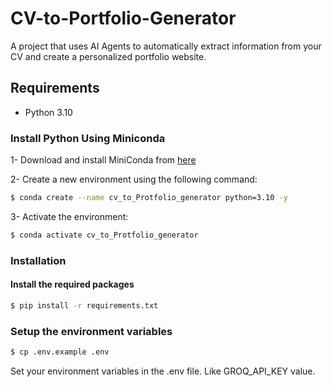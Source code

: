 # CV-to-Portfolio-Generator
A project that uses AI Agents to automatically extract information from your CV and create a personalized portfolio website.

## Requirements
- Python 3.10

### Install Python Using Miniconda
1- Download and install MiniConda from [here](https://www.anaconda.com/docs/getting-started/miniconda/main#quick-command-line-install)

2- Create a new environment using the following command:
```bash
$ conda create --name cv_to_Protfolio_generator python=3.10 -y
```

3- Activate the environment:
```bash
$ conda activate cv_to_Protfolio_generator
```

### Installation

#### Install the required packages
```bash
$ pip install -r requirements.txt
```

### Setup the environment variables
```bash
$ cp .env.example .env
```
Set your environment variables in the .env file. Like GROQ_API_KEY value.